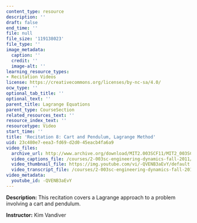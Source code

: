 ```yaml
---
content_type: resource
description: ''
draft: false
end_time: ''
file: null
file_size: '119138023'
file_type: ''
image_metadata:
  caption: ''
  credit: ''
  image-alt: ''
learning_resource_types:
- Recitation Videos
license: https://creativecommons.org/licenses/by-nc-sa/4.0/
ocw_type: ''
optional_tab_title: ''
optional_text: ''
parent_title: Lagrange Equations
parent_type: CourseSection
related_resources_text: ''
resource_index_text: ''
resourcetype: Video
start_time: ''
title: 'Recitation 8: Cart and Pendulum, Lagrange Method'
uid: 23c480e7-eea3-fd69-d2d0-45eacb4fa6a9
video_files:
  archive_url: http://www.archive.org/download/MIT2.003SCF11/MIT2_003SCF11_rec08_300k.mp4
  video_captions_file: /courses/2-003sc-engineering-dynamics-fall-2011/fe660c5cab135e5d8a7fc33c27f004ff_-QVENB3aEvY.vtt
  video_thumbnail_file: https://img.youtube.com/vi/-QVENB3aEvY/default.jpg
  video_transcript_file: /courses/2-003sc-engineering-dynamics-fall-2011/9688f381cbd2b14502857e50cccc593f_-QVENB3aEvY.pdf
video_metadata:
  youtube_id: -QVENB3aEvY
---
```

**Description:** This recitation covers a Lagrange approach to a problem involving a cart and pendulum.

**Instructor:** Kim Vandiver